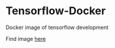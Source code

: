 # Tensorflow-Docker
Docker image of tensorflow development

Find image [here](https://hub.docker.com/r/hooyao/tensorflow-dev)

